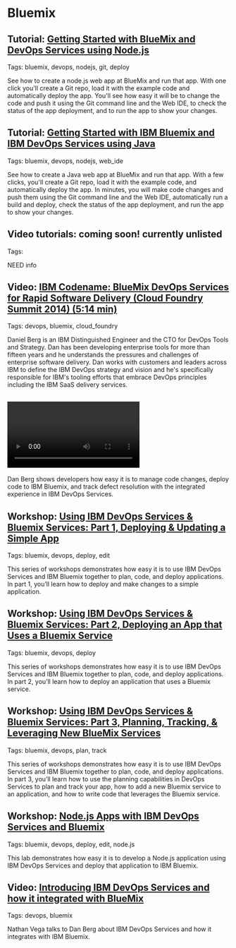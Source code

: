 # Bluemix

## Tutorial: [Getting Started with BlueMix and DevOps Services using Node.js](/tutorials/jazzeditor)
Tags: bluemix, devops, nodejs, git, deploy

See how to create a node.js web app at BlueMix and run that app. With one click you'll create a Git repo, load it with the example code and automatically deploy the app. You'll see how easy it will be to change the code and push it using the Git command line and the Web IDE, to check the status of the app deployment, and to run the app to show your changes.


## Tutorial: [Getting Started with IBM Bluemix and IBM DevOps Services using Java](/tutorials/jazzeditorjava)
Tags: bluemix, devops, nodejs, web_ide

See how to create a Java web app at BlueMix and run that app. With a few clicks, you'll create a Git repo, load it with the example code, and automatically deploy the app. In minutes, you will make code changes and push them using the Git command line and the Web IDE, automatically run a build and deploy, check the status of the app deployment, and run the app to show your changes.
 
## Video tutorials: coming soon! currently unlisted
Tags: 
 
NEED info
 
## Video: [IBM Codename: BlueMix DevOps Services for Rapid Software Delivery (Cloud Foundry Summit 2014) (5:14 min)](https://www.youtube.com/watch?v=fkHSYJJ6KVs)
Tags: devops, bluemix, cloud_foundry

Daniel Berg is an IBM Distinguished Engineer and the CTO for DevOps Tools and Strategy. Dan has been developing enterprise tools for more than fifteen years and he understands the pressures and challenges of enterprise software delivery. Dan works with customers and leaders across IBM to define the IBM DevOps strategy and vision and he's specifically responsible for IBM's tooling efforts that embrace DevOps principles including the IBM SaaS delivery services.

## <Video> [Dan Berg demonstrates the IBM DevOps Services and Bluemix integration](https://www.youtube.com/watch?v=EHng3L2JScU)

Dan Berg shows developers how easy it is to manage code changes, deploy code to IBM Bluemix, 
and track defect resolution with the integrated experience in IBM DevOps Services. 

## Workshop:   [Using IBM DevOps Services & Bluemix Services: Part 1, Deploying & Updating a Simple App](https://developer.ibm.com/bluemix/docs/workshops/adding-using-bluemix-services-leveraging-ibm-devops-services/)
Tags: bluemix, devops, deploy, edit

This series of workshops demonstrates how easy it is to use IBM DevOps Services and IBM Bluemix together to plan, code, and deploy applications.  
In part 1, you’ll learn how to deploy and make changes to a simple application.  
 
 
## Workshop: [Using IBM DevOps Services & Bluemix Services: Part 2, Deploying an App that Uses a Bluemix Service](https://developer.ibm.com/bluemix/docs/workshops/using-ibm-devops-services-bluemix-services-part-2-deploying-app-uses-bluemix-service/)
Tags: bluemix, devops, deploy
 
This series of workshops demonstrates how easy it is to use IBM DevOps Services and IBM Bluemix together to plan, code, and deploy applications.   
In part 2, you’ll learn how to deploy an application that uses a Bluemix service. 
 
 
## Workshop: [Using IBM DevOps Services & Bluemix Services: Part 3, Planning, Tracking, & Leveraging New BlueMix Services](https://developer.ibm.com/bluemix/docs/workshops/using-ibm-devops-services-bluemix-services-part-3-planning-tracking-leveraging-new-bluemix-services/)
Tags: bluemix, devops, plan, track

This series of workshops demonstrates how easy it is to use IBM DevOps Services and IBM Bluemix together to plan, code, and deploy applications.  
In part 3, you’ll learn how to use the planning capabilities in DevOps Services to plan and track your app, how to add a new Bluemix service to an application, and how to write code that leverages the Bluemix service.
 
## Workshop: [Node.js Apps with IBM DevOps Services and Bluemix](https://developer.ibm.com/bluemix/docs/workshops/node-js-apps-ibm-devops-services-powered-jazzhub-ibm-codename-bluemix/)
Tags: bluemix, devops, deploy, edit, node.js

This lab demonstrates how easy it is to develop a Node.js application using IBM DevOps Services and deploy that application to IBM Bluemix.
 
## Video: [Introducing IBM DevOps Services and how it integrated with BlueMix](https://www.youtube.com/watch?v=b2mM_Wwp_4c)
Tags: devops, bluemix

Nathan Vega talks to Dan Berg about IBM DevOps Services and how it integrates with IBM Bluemix.

